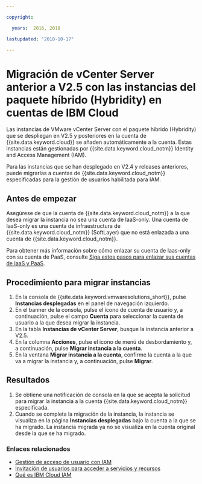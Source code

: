 ```yaml
---

copyright:

  years:  2016, 2018

lastupdated: "2018-10-17"

---
```


# Migración de vCenter Server anterior a V2.5 con las instancias del paquete híbrido (Hybridity) en cuentas de IBM Cloud

Las instancias de VMware vCenter Server con el paquete híbrido (Hybridity) que se despliegan en V2.5 y posteriores en la cuenta de {{site.data.keyword.cloud}} se añaden automáticamente a la cuenta. Estas instancias están gestionadas por {{site.data.keyword.cloud_notm}} Identity and Access Management (IAM).

Para las instancias que se han desplegado en V2.4 y releases anteriores, puede migrarlas a cuentas de {{site.data.keyword.cloud_notm}} especificadas para la gestión de usuarios habilitada para IAM.

## Antes de empezar

Asegúrese de que la cuenta de {{site.data.keyword.cloud_notm}} a la que desea migrar la instancia no sea una cuenta de IaaS-only. Una cuenta de IaaS-only es una cuenta de infraestructura de {{site.data.keyword.cloud_notm}} (SoftLayer) que no está enlazada a una cuenta de {{site.data.keyword.cloud_notm}}.

Para obtener más información sobre cómo enlazar su cuenta de Iaas-only con su cuenta de PaaS, consulte [Siga estos pasos para enlazar sus cuentas de IaaS y PaaS](https://www.ibm.com/blogs/bluemix/2018/03/follow-steps-link-iaas-paas-accounts/).

## Procedimiento para migrar instancias

1. En la consola de {{site.data.keyword.vmwaresolutions_short}}, pulse **Instancias desplegadas** en el panel de navegación izquierdo.
2. En el banner de la consola, pulse el icono de cuenta de usuario y, a continuación, pulse el campo **Cuenta** para seleccionar la cuenta de usuario a la que desea migrar la instancia.
3. En la tabla **Instancias de vCenter Server**, busque la instancia anterior a V2.5.
4. En la columna **Acciones**, pulse el icono de menú de desbordamiento y, a continuación, pulse **Migrar instancia a la cuenta**.
5. En la ventana **Migrar instancia a la cuenta**, confirme la cuenta a la que va a migrar la instancia y, a continuación, pulse **Migrar**.

## Resultados

1. Se obtiene una notificación de consola en la que se acepta la solicitud para migrar la instancia a la cuenta {{site.data.keyword.cloud_notm}} especificada.
2. Cuando se completa la migración de la instancia, la instancia se visualiza en la página **Instancias desplegadas** bajo la cuenta a la que se ha migrado. La instancia migrada ya no se visualiza en la cuenta original desde la que se ha migrado.

### Enlaces relacionados

* [Gestión de acceso de usuario con IAM](../vmonic/iam.html)
* [Invitación de usuarios para acceder a servicios y recursos](../vmonic/iamuserinvite.html)
* [Qué es IBM Cloud IAM](../../../iam/index.html)
